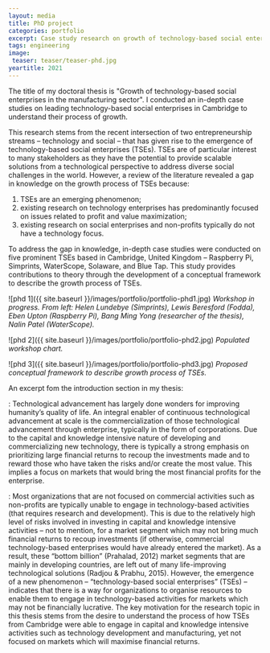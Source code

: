 ```yaml
---
layout: media
title: PhD project
categories: portfolio
excerpt: Case study research on growth of technology-based social enterprises in Cambridge.
tags: engineering
image:
 teaser: teaser/teaser-phd.jpg
yeartitle: 2021
---
```


The title of my doctoral thesis is "Growth of technology-based social enterprises in the manufacturing sector". I conducted an in-depth case studies on leading technology-based social enterprises in Cambridge to understand their process of growth. 

This research stems from the recent intersection of two entrepreneurship streams – technology and social – that has given rise to the emergence of technology-based social enterprises (TSEs). TSEs are of particular interest to many stakeholders as they have the potential to provide scalable solutions from a technological perspective to address diverse social challenges in the world. However, a review of the literature revealed a gap in knowledge on the growth process of TSEs because: 
1. TSEs are an emerging phenomenon; 
2. existing research on technology enterprises has predominantly focused on issues related to profit and value maximization; 
3. existing research on social enterprises and non-profits typically do not have a technology focus.

To address the gap in knowledge, in-depth case studies were conducted on five prominent TSEs based in Cambridge, United Kingdom – Raspberry Pi, Simprints, WaterScope, Solaware, and Blue Tap. This study provides contributions to theory through the development of a conceptual framework to describe the growth process of TSEs.

![phd 1]({{ site.baseurl }}/images/portfolio/portfolio-phd1.jpg)
*Workshop in progress. From left: Helen Lundebye (Simprints), Lewis Beresford (Fodda), Eben Upton (Raspberry Pi), Bang Ming Yong (researcher of the thesis), Nalin Patel (WaterScope).*

![phd 2]({{ site.baseurl }}/images/portfolio/portfolio-phd2.jpg)
*Populated workshop chart.*

![phd 3]({{ site.baseurl }}/images/portfolio/portfolio-phd3.jpg)
*Proposed conceptual framework to describe growth process of TSEs.*

An excerpt fom the introduction section in my thesis:

: Technological advancement has largely done wonders for improving humanity’s quality of life. An integral enabler of continuous technological advancement at scale is the commercialization of those technological advancement through enterprise, typically in the form of corporations. Due to the capital and knowledge intensive nature of developing and commercializing new technology, there is typically a strong emphasis on prioritizing large financial returns to recoup the investments made and to reward those who have taken the risks and/or create the most value. This implies a focus on markets that would bring the most financial profits for the enterprise.

: Most organizations that are not focused on commercial activities such as non-profits are typically unable to engage in technology-based activities (that requires research and development). This is due to the relatively high level of risks involved in investing in capital and knowledge intensive activities – not to mention, for a market segment which may not bring much financial returns to recoup investments (if otherwise, commercial technology-based enterprises would have already entered the market). As a result, these “bottom billion” (Prahalad, 2012) market segments that are mainly in developing countries, are left out of many life-improving technological solutions (Radjou & Prabhu, 2015). However, the emergence of a new phenomenon – “technology-based social enterprises” (TSEs) – indicates that there is a way for organizations to organise resources to enable them to engage in technology-based activities for markets which may not be financially lucrative. The key motivation for the research topic in this thesis stems from the desire to understand the process of how TSEs from Cambridge were able to engage in capital and knowledge intensive activities such as technology development and manufacturing, yet not focused on markets which will maximise financial returns.
